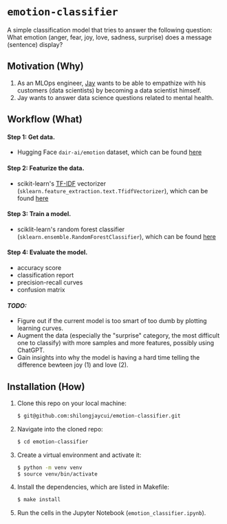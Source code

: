 # `emotion-classifier`
A simple classification model that tries to answer the following question: What emotion (anger, fear, joy, love, sadness, surprise) does a message (sentence) display?

## Motivation (Why)
1. As an MLOps engineer, [Jay](https://www.linkedin.com/in/shilongjaycui/) wants to be able to empathize with his customers (data scientists) by becoming a data scientist himself.
2. Jay wants to answer data science questions related to mental health.

## Workflow (What)
#### Step 1: Get data.
- Hugging Face `dair-ai/emotion` dataset, which can be found [here](https://huggingface.co/datasets/dair-ai/emotion)

#### Step 2: Featurize the data.
- scikit-learn's [TF-IDF](https://en.wikipedia.org/wiki/Tf%E2%80%93idf) vectorizer (`sklearn.feature_extraction.text.TfidfVectorizer`), which can be found [here](https://scikit-learn.org/stable/modules/generated/sklearn.feature_extraction.text.TfidfVectorizer.html#sklearn.feature_extraction.text.TfidfVectorizer)

#### Step 3: Train a model.
- sciklit-learn's random forest classifier (`sklearn.ensemble.RandomForestClassifier`), which can be found [here](https://scikit-learn.org/stable/modules/generated/sklearn.ensemble.RandomForestClassifier.html#sklearn-ensemble-randomforestclassifier)

#### Step 4: Evaluate the model.
- accuracy score
- classification report
- precision-recall curves
- confusion matrix

#### *TODO:*
- Figure out if the current model is too smart of too dumb by plotting learning curves.
- Augment the data (especially the "surprise" category, the most difficult one to classify) with more samples and more features, possibly using ChatGPT.
- Gain insights into why the model is having a hard time telling the difference bewteen joy (1) and love (2).

## Installation (How)
1. Clone this repo on your local machine:
   ```bash
   $ git@github.com:shilongjaycui/emotion-classifier.git
   ```
2. Navigate into the cloned repo:
   ```bash
   $ cd emotion-classifier
   ```
3. Create a virtual environment and activate it:
   ```bash
   $ python -m venv venv
   $ source venv/bin/activate
   ```
4. Install the dependencies, which are listed in Makefile:
   ```bash
   $ make install
   ```
5. Run the cells in the Jupyter Notebook (`emotion_classifier.ipynb`).

